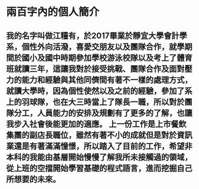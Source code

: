 <html>
  <head>
  </head>
  <body>
    <h1>兩百字內的個人簡介</h1>
    <h2>我的名字叫做江糧有，於2017畢業於靜宜大學會計學系，個性外向活潑，喜愛交朋友以及團隊合作，就學期間於國小及國中時期參加學校游泳校隊以及考上了體育班就讀三年，這讓我對於接受挑戰、團隊合作及面對壓力的能力和經驗與其他同儕間有著不一樣的處理方式，就讀大學時，因為個性使然以及之前的經驗，參加了系上的羽球隊，也在大三時當上了隊長一職，所以對於團隊分工，人員能力的安排及規劃有了更多的了解，也讓我步入社會後能更加的適應。
上一份工作是上市餐飲集團的副店長職位，雖然有著不小的成就但是對於資訊業還是有著滿滿憧憬，所以踏入了目前的工作，希望非本科的我能由基層開始慢慢了解我所未接觸過的領域，從上班的空擋開始學習基礎的程式語言，進而挖掘自己所想要的未來。</h2>
  </body>
</html>

